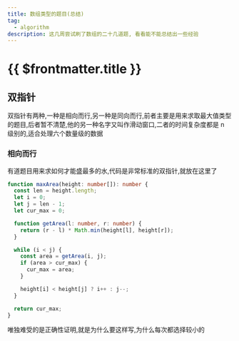 ```yaml
---
title: 数组类型的题目(总结)
tag:
  - algorithm
description: 这几周尝试刷了数组的二十几道题, 看看能不能总结出一些经验
---
```


# {{ $frontmatter.title }}

## 双指针

双指针有两种,一种是相向而行,另一种是同向而行,前者主要是用来求取最大值类型的题目,后者暂不清楚,他的另一种名字又叫作滑动窗口,二者的时间复杂度都是 n 级别的,适合处理六个数量级的数据

<!-- TODO: 滑动窗口 -->

### 相向而行

有道题目用来求如何才能盛最多的水,代码是非常标准的双指针,就放在这里了

```TypeScript
function maxArea(height: number[]): number {
  const len = height.length;
  let i = 0;
  let j = len - 1;
  let cur_max = 0;

  function getArea(l: number, r: number) {
    return (r - l) * Math.min(height[l], height[r]);
  }

  while (i < j) {
    const area = getArea(i, j);
    if (area > cur_max) {
      cur_max = area;
    }

    height[i] < height[j] ? i++ : j--;
  }

  return cur_max;
}
```

唯独难受的是正确性证明,就是为什么要这样写,为什么每次都选择较小的

